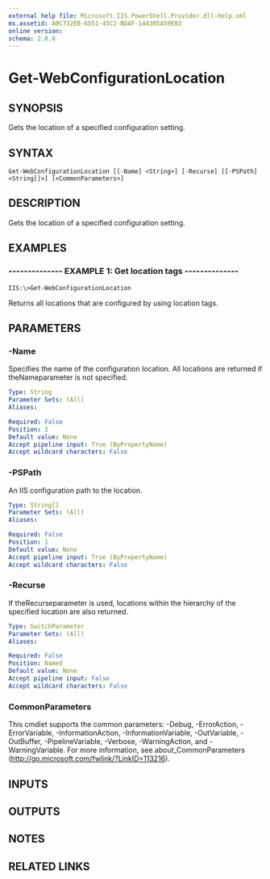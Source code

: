 ```yaml
---
external help file: Microsoft.IIS.PowerShell.Provider.dll-Help.xml
ms.assetid: A0C732EB-6D51-45C2-BDAF-144305A59E83
online version: 
schema: 2.0.0
---
```


# Get-WebConfigurationLocation

## SYNOPSIS
Gets the location of a specified configuration setting.

## SYNTAX

```
Get-WebConfigurationLocation [[-Name] <String>] [-Recurse] [[-PSPath] <String[]>] [<CommonParameters>]
```

## DESCRIPTION
Gets the location of a specified configuration setting.

## EXAMPLES

### -------------- EXAMPLE 1: Get location tags --------------
```
IIS:\>Get-WebConfigurationLocation
```

Returns all locations that are configured by using location tags.

## PARAMETERS

### -Name
Specifies the name of the configuration location.
All locations are returned if theNameparameter is not specified.

```yaml
Type: String
Parameter Sets: (All)
Aliases: 

Required: False
Position: 2
Default value: None
Accept pipeline input: True (ByPropertyName)
Accept wildcard characters: False
```

### -PSPath
An IIS configuration path to the location.

```yaml
Type: String[]
Parameter Sets: (All)
Aliases: 

Required: False
Position: 1
Default value: None
Accept pipeline input: True (ByPropertyName)
Accept wildcard characters: False
```

### -Recurse
If theRecurseparameter is used, locations within the hierarchy of the specified location are also returned.

```yaml
Type: SwitchParameter
Parameter Sets: (All)
Aliases: 

Required: False
Position: Named
Default value: None
Accept pipeline input: False
Accept wildcard characters: False
```

### CommonParameters
This cmdlet supports the common parameters: -Debug, -ErrorAction, -ErrorVariable, -InformationAction, -InformationVariable, -OutVariable, -OutBuffer, -PipelineVariable, -Verbose, -WarningAction, and -WarningVariable. For more information, see about_CommonParameters (http://go.microsoft.com/fwlink/?LinkID=113216).

## INPUTS

## OUTPUTS

## NOTES

## RELATED LINKS

